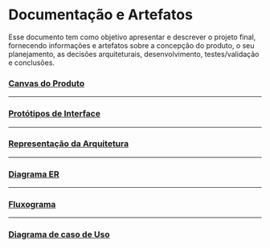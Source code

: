 # Documentação e Artefatos

Esse documento tem como objetivo apresentar e descrever o projeto final, fornecendo informações e artefatos sobre a concepção do produto, o seu planejamento, as decisões arquiteturais, desenvolvimento, testes/validação e conclusões.

### [Canvas do Produto](https://github.com/Rafa2Fz/ProjetoDeDesenvolvimento/wiki/Canvas-do-Produto)
***
### [Protótipos de Interface](https://github.com/Rafa2Fz/ProjetoDeDesenvolvimento/wiki/Prot%C3%B3tipos-de-Interface)
***
### [Representação da Arquitetura](https://github.com/Rafa2Fz/ProjetoDeDesenvolvimento/wiki/Representa%C3%A7%C3%A3o-da-Arquitetura)
***
### [Diagrama ER](https://github.com/Rafa2Fz/ProjetoDeDesenvolvimento/wiki/Diagrama-ER)
***
### [Fluxograma](https://github.com/Rafa2Fz/ProjetoDeDesenvolvimento/wiki/Fluxograma)
***
### [Diagrama de caso de Uso](https://github.com/Rafa2Fz/ProjetoDeDesenvolvimento/wiki/Diagrama-de-Caso-de-Uso)
